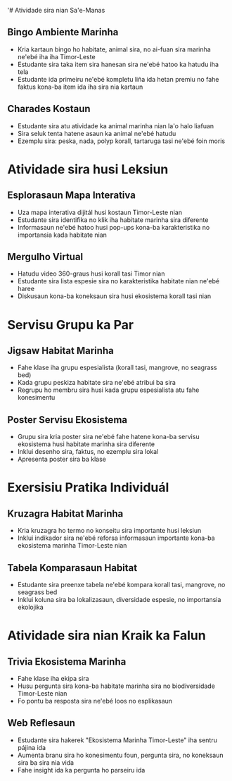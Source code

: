 '# Atividade sira nian Sa'e-Manas 

## Bingo Ambiente Marinha
- Kria kartaun bingo ho habitate, animal sira, no ai-fuan sira marinha ne'ebé iha iha Timor-Leste
- Estudante sira taka item sira hanesan sira ne'ebé hatoo ka hatudu iha tela
- Estudante ida primeiru ne'ebé kompletu liña ida hetan premiu no fahe faktus kona-ba item ida iha sira nia kartaun

## Charades Kostaun
- Estudante sira atu atividade ka animal marinha nian la'o halo liafuan
- Sira seluk tenta hatene asaun ka animal ne'ebé hatudu
- Ezemplu sira: peska, nada, polyp korall, tartaruga tasi ne'ebé foin moris

# Atividade sira husi Leksiun

## Esplorasaun Mapa Interativa
- Uza mapa interativa dijitál husi kostaun Timor-Leste nian
- Estudante sira identifika no klik iha habitate marinha sira diferente
- Informasaun ne'ebé hatoo husi pop-ups kona-ba karakteristika no importansia kada habitate nian

## Mergulho Virtual
- Hatudu video 360-graus husi korall tasi Timor nian
- Estudante sira lista espesie sira no karakteristika habitate nian ne'ebé haree
- Diskusaun kona-ba koneksaun sira husi ekosistema korall tasi nian

# Servisu Grupu ka Par

## Jigsaw Habitat Marinha
- Fahe klase iha grupu espesialista (korall tasi, mangrove, no seagrass bed)
- Kada grupu peskiza habitate sira ne'ebé atribui ba sira
- Regrupu ho membru sira husi kada grupu espesialista atu fahe konesimentu

## Poster Servisu Ekosistema
- Grupu sira kria poster sira ne'ebé fahe hatene kona-ba servisu ekosistema husi habitate marinha sira diferente
- Inklui desenho sira, faktus, no ezemplu sira lokal
- Apresenta poster sira ba klase

# Exersisiu Pratika Individuál

## Kruzagra Habitat Marinha
- Kria kruzagra ho termo no konseitu sira importante husi leksiun
- Inklui indikador sira ne'ebé reforsa informasaun importante kona-ba ekosistema marinha Timor-Leste nian

## Tabela Komparasaun Habitat
- Estudante sira preenxe tabela ne'ebé kompara korall tasi, mangrove, no seagrass bed
- Inklui koluna sira ba lokalizasaun, diversidade espesie, no importansia ekolojika

# Atividade sira nian Kraik ka Falun

## Trivia Ekosistema Marinha
- Fahe klase iha ekipa sira
- Husu pergunta sira kona-ba habitate marinha sira no biodiversidade Timor-Leste nian
- Fo pontu ba resposta sira ne'ebé loos no esplikasaun

## Web Reflesaun
- Estudante sira hakerek "Ekosistema Marinha Timor-Leste" iha sentru pájina ida
- Aumenta branu sira ho konesimentu foun, pergunta sira, no koneksaun sira ba sira nia vida
- Fahe insight ida ka pergunta ho parseiru ida
